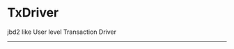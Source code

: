 TxDriver
======================================

jbd2 like User level Transaction Driver

--------------------------------------


